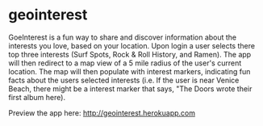 geointerest
===========
GoeInterest is a fun way to share and discover information about the interests you love, based on your location. Upon login a user selects there top three interests (Surf Spots, Rock & Roll History, and Ramen). The app will then redirect to a map view of a 5 mile radius of the user's current location. The map will then populate with interest markers, indicating fun facts about the users selected interests (i.e. If the user is near Venice Beach, there might be a interest marker that says, "The Doors wrote their first album here).

Preview the app here: http://geointerest.herokuapp.com

